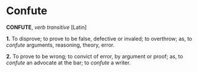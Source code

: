 # Confute

**CONFUTE**, _verb transitive_ \[Latin\]

**1.** To disprove; to prove to be false, defective or invaled; to overthrow; as, to _confute_ arguments, reasoning, theory, error.

**2.** To prove to be wrong; to convict of error, by argument or proof; as, to _confute_ an advocate at the bar; to _confute_ a writer.